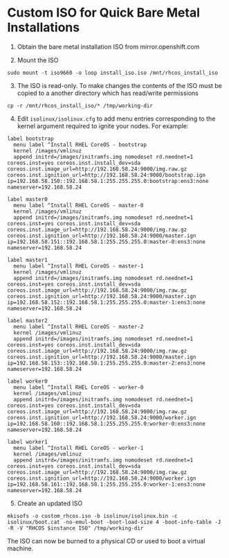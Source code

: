# Custom ISO for Quick Bare Metal Installations

1. Obtain the bare metal installation ISO from mirror.openshift.com

2. Mount the ISO
~~~
sudo mount -t iso9660 -o loop install_iso.iso /mnt/rhcos_install_iso
~~~

3. The ISO is read-only.  To make changes the contents of the ISO must be copied to a another directory which has read/write permissions
~~~
cp -r /mnt/rhcos_install_iso/* /tmp/working-dir
~~~

4. Edit `isolinux/isolinux.cfg` to add menu entries corresponding to the kernel argument required to ignite your nodes.  For example:

~~~
label bootstrap
  menu label ^Install RHEL CoreOS - bootstrap 
  kernel /images/vmlinuz
  append initrd=/images/initramfs.img nomodeset rd.neednet=1 coreos.inst=yes coreos.inst.install_dev=sda coreos.inst.image_url=http://192.168.58.24:9000/img.raw.gz coreos.inst.ignition_url=http://192.168.58.24:9000/bootstrap.ign ip=192.168.58.150::192.168.58.1:255.255.255.0:bootstrap:ens3:none nameserver=192.168.58.24

label master0
  menu label ^Install RHEL CoreOS - master-0
  kernel /images/vmlinuz
  append initrd=/images/initramfs.img nomodeset rd.neednet=1 coreos.inst=yes coreos.inst.install_dev=sda coreos.inst.image_url=http://192.168.58.24:9000/img.raw.gz coreos.inst.ignition_url=http://192.168.58.24:9000/master.ign ip=192.168.58.151::192.168.58.1:255.255.255.0:master-0:ens3:none nameserver=192.168.58.24

label master1
  menu label ^Install RHEL CoreOS - master-1
  kernel /images/vmlinuz
  append initrd=/images/initramfs.img nomodeset rd.neednet=1 coreos.inst=yes coreos.inst.install_dev=sda coreos.inst.image_url=http://192.168.58.24:9000/img.raw.gz coreos.inst.ignition_url=http://192.168.58.24:9000/master.ign ip=192.168.58.152::192.168.58.1:255.255.255.0:master-1:ens3:none nameserver=192.168.58.24

label master2
  menu label ^Install RHEL CoreOS - master-2
  kernel /images/vmlinuz
  append initrd=/images/initramfs.img nomodeset rd.neednet=1 coreos.inst=yes coreos.inst.install_dev=sda coreos.inst.image_url=http://192.168.58.24:9000/img.raw.gz coreos.inst.ignition_url=http://192.168.58.24:9000/master.ign ip=192.168.58.153::192.168.58.1:255.255.255.0:master-2:ens3:none nameserver=192.168.58.24

label worker0
  menu label ^Install RHEL CoreOS - worker-0
  kernel /images/vmlinuz
  append initrd=/images/initramfs.img nomodeset rd.neednet=1 coreos.inst=yes coreos.inst.install_dev=sda coreos.inst.image_url=http://192.168.58.24:9000/img.raw.gz coreos.inst.ignition_url=http://192.168.58.24:9000/worker.ign ip=192.168.58.160::192.168.58.1:255.255.255.0:worker-0:ens3:none nameserver=192.168.58.24

label worker1
  menu label ^Install RHEL CoreOS - worker-1
  kernel /images/vmlinuz
  append initrd=/images/initramfs.img nomodeset rd.neednet=1 coreos.inst=yes coreos.inst.install_dev=sda coreos.inst.image_url=http://192.168.58.24:9000/img.raw.gz coreos.inst.ignition_url=http://192.168.58.24:9000/worker.ign ip=192.168.58.161::192.168.58.1:255.255.255.0:worker-1:ens3:none nameserver=192.168.58.24
~~~

5. Create an updated ISO
~~~
mkisofs -o custom_rhcos.iso -b isolinux/isolinux.bin -c isolinux/boot.cat -no-emul-boot -boot-load-size 4 -boot-info-table -J -R -V "RHCOS $instance ISO" /tmp/working-dir
~~~

The ISO can now be burned to a physical CD or used to boot a virtual machine.
